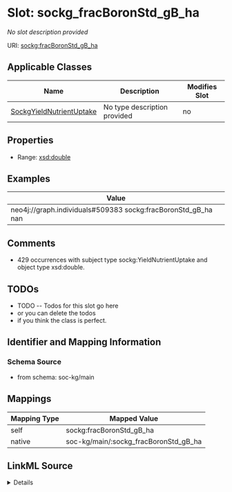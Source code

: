 

# Slot: sockg_fracBoronStd_gB_ha


_No slot description provided_





URI: [sockg:fracBoronStd_gB_ha](http://www.semanticweb.org/sockg/ontologies/2024/0/soil-carbon-ontology/fracBoronStd_gB_ha)



<!-- no inheritance hierarchy -->





## Applicable Classes

| Name | Description | Modifies Slot |
| --- | --- | --- |
| [SockgYieldNutrientUptake](../classes/SockgYieldNutrientUptake.md) | No type description provided |  no  |







## Properties

* Range: [xsd:double](http://www.w3.org/2001/XMLSchema#double)






## Examples

| Value |
| --- |
| neo4j://graph.individuals#509383 sockg:fracBoronStd_gB_ha nan |

## Comments

* 429 occurrences with subject type sockg:YieldNutrientUptake and object type xsd:double.

## TODOs

* TODO -- Todos for this slot go here
* or you can delete the todos
* if you think the class is perfect.

## Identifier and Mapping Information







### Schema Source


* from schema: soc-kg/main




## Mappings

| Mapping Type | Mapped Value |
| ---  | ---  |
| self | sockg:fracBoronStd_gB_ha |
| native | soc-kg/main/:sockg_fracBoronStd_gB_ha |




## LinkML Source

<details>
```yaml
name: sockg_fracBoronStd_gB_ha
description: No slot description provided
todos:
- TODO -- Todos for this slot go here
- or you can delete the todos
- if you think the class is perfect.
comments:
- 429 occurrences with subject type sockg:YieldNutrientUptake and object type xsd:double.
examples:
- value: neo4j://graph.individuals#509383 sockg:fracBoronStd_gB_ha nan
from_schema: soc-kg/main
rank: 1000
slot_uri: sockg:fracBoronStd_gB_ha
alias: sockg_fracBoronStd_gB_ha
domain_of:
- sockg_YieldNutrientUptake
range: double

```
</details>